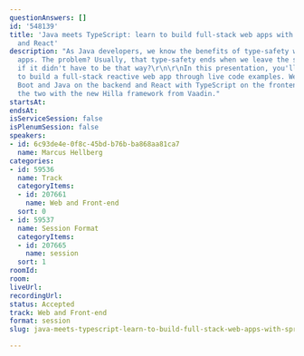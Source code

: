 ```yaml
---
questionAnswers: []
id: '548139'
title: 'Java meets TypeScript: learn to build full-stack web apps with Spring Boot
  and React'
description: "As Java developers, we know the benefits of type-safety when building
  apps. The problem? Usually, that type-safety ends when we leave the server. What
  if it didn't have to be that way?\r\n\r\nIn this presentation, you'll learn how
  to build a full-stack reactive web app through live code examples. We'll use Spring
  Boot and Java on the backend and React with TypeScript on the frontend, connecting
  the two with the new Hilla framework from Vaadin."
startsAt: 
endsAt: 
isServiceSession: false
isPlenumSession: false
speakers:
- id: 6c93de4e-0f8c-45bd-b76b-ba868aa81ca7
  name: Marcus Hellberg
categories:
- id: 59536
  name: Track
  categoryItems:
  - id: 207661
    name: Web and Front-end
  sort: 0
- id: 59537
  name: Session Format
  categoryItems:
  - id: 207665
    name: session
  sort: 1
roomId: 
room: 
liveUrl: 
recordingUrl: 
status: Accepted
track: Web and Front-end
format: session
slug: java-meets-typescript-learn-to-build-full-stack-web-apps-with-spring-boot-and-react

---
```


